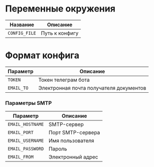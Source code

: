 # Переменные окружения

| Название      | Описание       |
|---------------|----------------|
| `CONFIG_FILE` | Путь к конфигу |

# Формат конфига

| Параметр   | Описание                                |
|------------|-----------------------------------------|
| `TOKEN`    | Токен телеграм бота                     |
| `EMAIL_TO` | Электронная почта получателя документов |

### Параметры SMTP

| Параметр         | Описание          |
|------------------|-------------------|
| `EMAIL_HOSTNAME` | SMTP-сервер       |
| `EMAIL_PORT`     | Порт SMTP-сервера |
| `EMAIL_USERNAME` | Имя пользователя  |
| `EMAIL_PASSWORD` | Пароль            |
| `EMAIL_FROM`     | Электронный адрес |
